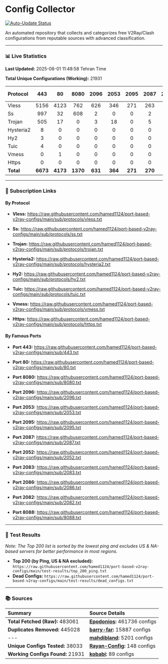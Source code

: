 # Config Collector

[![Auto-Update Status](https://github.com/hamed1124/port-based-v2ray-configs/actions/workflows/main.yml/badge.svg)](https://github.com/hamed1124/port-based-v2ray-configs/actions/workflows/main.yml)

An automated repository that collects and categorizes free V2Ray/Clash configurations from reputable sources with advanced classification.

---

### 📊 Live Statistics

**Last Updated:** 2025-08-01 11:48:58 Tehran Time

**Total Unique Configurations (Working):** 21931

| Protocol | 443 | 80 | 8080 | 2096 | 2053 | 2095 | 2087 | 2052 | 2083 | 2086 | 2082 | 8088 | Other Ports | Total |
|:---| :---: | :---: | :---: | :---: | :---: | :---: | :---: | :---: | :---: | :---: | :---: | :---: |:---:|:---:|
| Vless | 5156 | 4123 | 762 | 626 | 346 | 271 | 263 | 189 | 135 | 139 | 133 | 1 | 5953 | **18097** |
| Ss | 997 | 32 | 608 | 2 | 0 | 0 | 2 | 0 | 0 | 0 | 1 | 0 | 1440 | **3082** |
| Trojan | 505 | 17 | 0 | 3 | 18 | 0 | 5 | 0 | 17 | 0 | 0 | 0 | 164 | **729** |
| Hysteria2 | 8 | 0 | 0 | 0 | 0 | 0 | 0 | 0 | 0 | 0 | 0 | 0 | 2 | **10** |
| Hy2 | 3 | 0 | 0 | 0 | 0 | 0 | 0 | 0 | 0 | 0 | 0 | 0 | 2 | **5** |
| Tuic | 4 | 0 | 0 | 0 | 0 | 0 | 0 | 0 | 0 | 0 | 0 | 0 | 0 | **4** |
| Vmess | 0 | 1 | 0 | 0 | 0 | 0 | 0 | 0 | 0 | 0 | 0 | 0 | 2 | **3** |
| Https | 0 | 0 | 0 | 0 | 0 | 0 | 0 | 0 | 0 | 0 | 0 | 0 | 1 | **1** |
| **Total** | **6673** | **4173** | **1370** | **631** | **364** | **271** | **270** | **189** | **152** | **139** | **134** | **1** | **7564** | **21931** |

---

### 🚀 Subscription Links

#### By Protocol

- **Vless:**
  https://raw.githubusercontent.com/hamed1124/port-based-v2ray-configs/main/sub/protocols/vless.txt

- **Ss:**
  https://raw.githubusercontent.com/hamed1124/port-based-v2ray-configs/main/sub/protocols/ss.txt

- **Trojan:**
  https://raw.githubusercontent.com/hamed1124/port-based-v2ray-configs/main/sub/protocols/trojan.txt

- **Hysteria2:**
  https://raw.githubusercontent.com/hamed1124/port-based-v2ray-configs/main/sub/protocols/hysteria2.txt

- **Hy2:**
  https://raw.githubusercontent.com/hamed1124/port-based-v2ray-configs/main/sub/protocols/hy2.txt

- **Tuic:**
  https://raw.githubusercontent.com/hamed1124/port-based-v2ray-configs/main/sub/protocols/tuic.txt

- **Vmess:**
  https://raw.githubusercontent.com/hamed1124/port-based-v2ray-configs/main/sub/protocols/vmess.txt

- **Https:**
  https://raw.githubusercontent.com/hamed1124/port-based-v2ray-configs/main/sub/protocols/https.txt

#### By Famous Ports

- **Port 443:**
  https://raw.githubusercontent.com/hamed1124/port-based-v2ray-configs/main/sub/443.txt

- **Port 80:**
  https://raw.githubusercontent.com/hamed1124/port-based-v2ray-configs/main/sub/80.txt

- **Port 8080:**
  https://raw.githubusercontent.com/hamed1124/port-based-v2ray-configs/main/sub/8080.txt

- **Port 2096:**
  https://raw.githubusercontent.com/hamed1124/port-based-v2ray-configs/main/sub/2096.txt

- **Port 2053:**
  https://raw.githubusercontent.com/hamed1124/port-based-v2ray-configs/main/sub/2053.txt

- **Port 2095:**
  https://raw.githubusercontent.com/hamed1124/port-based-v2ray-configs/main/sub/2095.txt

- **Port 2087:**
  https://raw.githubusercontent.com/hamed1124/port-based-v2ray-configs/main/sub/2087.txt

- **Port 2052:**
  https://raw.githubusercontent.com/hamed1124/port-based-v2ray-configs/main/sub/2052.txt

- **Port 2083:**
  https://raw.githubusercontent.com/hamed1124/port-based-v2ray-configs/main/sub/2083.txt

- **Port 2086:**
  https://raw.githubusercontent.com/hamed1124/port-based-v2ray-configs/main/sub/2086.txt

- **Port 2082:**
  https://raw.githubusercontent.com/hamed1124/port-based-v2ray-configs/main/sub/2082.txt

- **Port 8088:**
  https://raw.githubusercontent.com/hamed1124/port-based-v2ray-configs/main/sub/8088.txt

---

### 🧪 Test Results
*Note: The Top 200 list is sorted by the lowest ping and excludes US & NA-based servers for better performance in most regions.*

- **Top 200 (by Ping, US & NA excluded):** `https://raw.githubusercontent.com/hamed1124/port-based-v2ray-configs/main/test-results/top_200_ping.txt`
- **Dead Configs:** `https://raw.githubusercontent.com/hamed1124/port-based-v2ray-configs/main/test-results/dead_configs.txt`

---

### 📚 Sources

| Summary | Source Details |
|:---|:---|
| **Total Fetched (Raw):** 483061 | **[Epodonios](https://github.com/Epodonios/v2ray-configs):** 461736 configs |
| **Duplicates Removed:** 445028 | **[barry-far](https://github.com/barry-far/V2ray-Config):** 15887 configs |
| --- | **[mahdibland](https://github.com/mahdibland/V2RayAggregator):** 5201 configs |
| **Unique Configs Tested:** 38033 | **[Rayan-Config](https://github.com/Rayan-Config/C-Sub):** 148 configs |
| **Working Configs Found:** 21931 | **[kobabi](https://github.com/liketolivefree/kobabi):** 89 configs |
